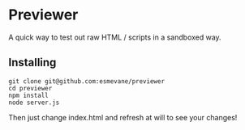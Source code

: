 # Previewer

A quick way to test out raw HTML / scripts in a sandboxed way.

## Installing

```
git clone git@github.com:esmevane/previewer
cd previewer
npm install
node server.js
```

Then just change index.html and refresh at will to see your changes!
